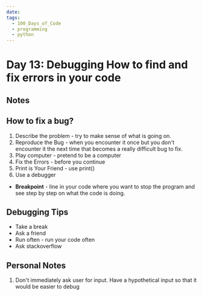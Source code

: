 ```yaml
---
date: 
tags:
  - 100_Days_of_Code
  - programming
  - python
---
```

# Day 13: Debugging How to find and fix errors in your code

## Notes

## How to fix a bug?

1. Describe the problem - try to make sense of what is going on.
2. Reproduce the Bug - when you encounter it once but you don't encounter it the next time that becomes a really difficult bug to fix.
3. Play computer - pretend to be a computer
4. Fix the Errors - before you continue
5. Print is Your Friend - use print()
6. Use a debugger

* **Breakpoint** - line in your code where you want to stop the program and see step by step on what the code is doing.

## Debugging Tips

* Take a break
* Ask a friend
* Run often - run your code often
* Ask stackoverflow

## Personal Notes

1. Don't immediately ask user for input. Have a hypothetical input so that it would be easier to debug
